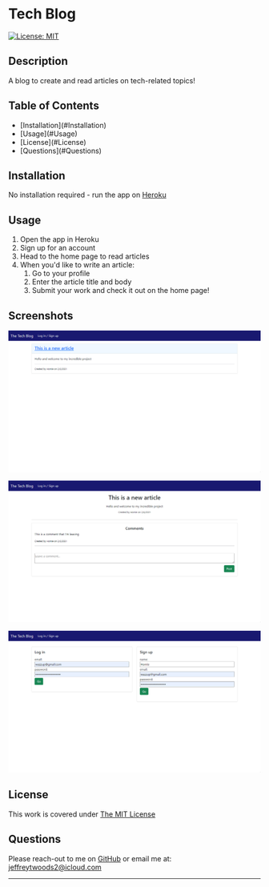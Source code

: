 # Tech Blog
[![License: MIT](https://img.shields.io/badge/License-MIT-yellow.svg)](https://opensource.org/licenses/MIT)
## Description

A blog to create and read articles on tech-related topics! 

## Table of Contents

<ul>
<li>[Installation](#Installation)</li>
<li>[Usage](#Usage)</li>
<li>[License](#License)</li>
<li>[Questions](#Questions)</li>
</ul>

## Installation

No installation required - run the app on [Heroku](https://mysterious-cove-59965.herokuapp.com/)

## Usage
<ol>
    <li>Open the app in Heroku</li>
    <li>Sign up for an account</li>
    <li>Head to the home page to read articles</li>
    <li>When you'd like to write an article:
        <ol>
        <li>Go to your profile</li>
        <li>Enter the article title and body</li>
        <li>Submit your work and check it out on the home page!</li>
        </ol>
    </li>
</ol>

## Screenshots

![Home page](screencaps/cap-1.png)  

![Individual Article](screencaps/cap-2.png)  

![Login/Signup](screencaps/cap-3.png)


## License

This work is covered under [The MIT License](https://opensource.org/licenses/MIT)

## Questions

Please reach-out to me on [GitHub](http://www.github.com/jeffreytwoods2) or email me at: [jeffreytwoods2@icloud.com](mailto:jeffreytwoods2@icloud.com)

---